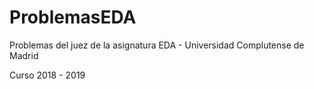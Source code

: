 # ProblemasEDA
Problemas del juez de la asignatura EDA - Universidad Complutense de Madrid

Curso 2018 - 2019
